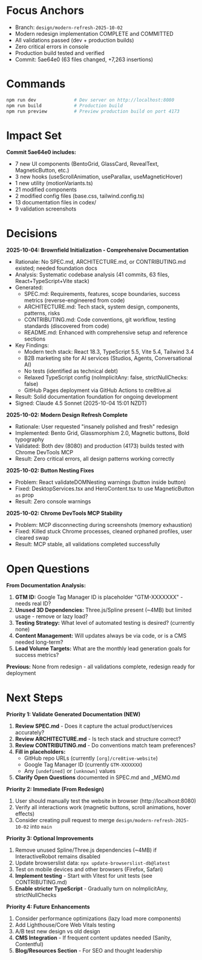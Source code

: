 # Focus Anchors

- Branch: `design/modern-refresh-2025-10-02`
- Modern redesign implementation COMPLETE and COMMITTED
- All validations passed (dev + production builds)
- Zero critical errors in console
- Production build tested and verified
- Commit: 5ae64e0 (63 files changed, +7,263 insertions)

# Commands

```bash
npm run dev              # Dev server on http://localhost:8080
npm run build            # Production build
npm run preview          # Preview production build on port 4173
```

# Impact Set

**Commit 5ae64e0 includes:**
- 7 new UI components (BentoGrid, GlassCard, RevealText, MagneticButton, etc.)
- 3 new hooks (useScrollAnimation, useParallax, useMagneticHover)
- 1 new utility (motionVariants.ts)
- 21 modified components
- 2 modified config files (base.css, tailwind.config.ts)
- 13 documentation files in codex/
- 9 validation screenshots

# Decisions

**2025-10-04: Brownfield Initialization - Comprehensive Documentation**
- Rationale: No SPEC.md, ARCHITECTURE.md, or CONTRIBUTING.md existed; needed foundation docs
- Analysis: Systematic codebase analysis (41 commits, 63 files, React+TypeScript+Vite stack)
- Generated:
  - SPEC.md: Requirements, features, scope boundaries, success metrics (reverse-engineered from code)
  - ARCHITECTURE.md: Tech stack, system design, components, patterns, risks
  - CONTRIBUTING.md: Code conventions, git workflow, testing standards (discovered from code)
  - README.md: Enhanced with comprehensive setup and reference sections
- Key Findings:
  - Modern tech stack: React 18.3, TypeScript 5.5, Vite 5.4, Tailwind 3.4
  - B2B marketing site for AI services (Studios, Agents, Conversational AI)
  - No tests (identified as technical debt)
  - Relaxed TypeScript config (noImplicitAny: false, strictNullChecks: false)
  - GitHub Pages deployment via GitHub Actions to cre8tive.ai
- Result: Solid documentation foundation for ongoing development
- Signed: Claude 4.5 Sonnet (2025-10-04 15:01 NZDT)

**2025-10-02: Modern Design Refresh Complete**
- Rationale: User requested "insanely polished and fresh" redesign
- Implemented: Bento Grid, Glassmorphism 2.0, Magnetic buttons, Bold typography
- Validated: Both dev (8080) and production (4173) builds tested with Chrome DevTools MCP
- Result: Zero critical errors, all design patterns working correctly

**2025-10-02: Button Nesting Fixes**
- Problem: React validateDOMNesting warnings (button inside button)
- Fixed: DesktopServices.tsx and HeroContent.tsx to use MagneticButton `as` prop
- Result: Zero console warnings

**2025-10-02: Chrome DevTools MCP Stability**
- Problem: MCP disconnecting during screenshots (memory exhaustion)
- Fixed: Killed stuck Chrome processes, cleaned orphaned profiles, user cleared swap
- Result: MCP stable, all validations completed successfully

# Open Questions

**From Documentation Analysis:**
1. **GTM ID:** Google Tag Manager ID is placeholder "GTM-XXXXXXX" - needs real ID?
2. **Unused 3D Dependencies:** Three.js/Spline present (~4MB) but limited usage - remove or lazy load?
3. **Testing Strategy:** What level of automated testing is desired? (currently none)
4. **Content Management:** Will updates always be via code, or is a CMS needed long-term?
5. **Lead Volume Targets:** What are the monthly lead generation goals for success metrics?

**Previous:**
None from redesign - all validations complete, redesign ready for deployment

# Next Steps

**Priority 1: Validate Generated Documentation (NEW)**
1. **Review SPEC.md** - Does it capture the actual product/services accurately?
2. **Review ARCHITECTURE.md** - Is tech stack and structure correct?
3. **Review CONTRIBUTING.md** - Do conventions match team preferences?
4. **Fill in placeholders:**
   - GitHub repo URLs (currently `[org]/cre8tive-website`)
   - Google Tag Manager ID (currently `GTM-XXXXXXX`)
   - Any `[undefined]` or `[unknown]` values
5. **Clarify Open Questions** documented in SPEC.md and _MEMO.md

**Priority 2: Immediate (From Redesign)**
1. User should manually test the website in browser (http://localhost:8080)
2. Verify all interactions work (magnetic buttons, scroll animations, hover effects)
3. Consider creating pull request to merge `design/modern-refresh-2025-10-02` into `main`

**Priority 3: Optional Improvements**
1. Remove unused Spline/Three.js dependencies (~4MB) if InteractiveRobot remains disabled
2. Update browserslist data: `npx update-browserslist-db@latest`
3. Test on mobile devices and other browsers (Firefox, Safari)
4. **Implement testing** - Start with Vitest for unit tests (see CONTRIBUTING.md)
5. **Enable stricter TypeScript** - Gradually turn on noImplicitAny, strictNullChecks

**Priority 4: Future Enhancements**
1. Consider performance optimizations (lazy load more components)
2. Add Lighthouse/Core Web Vitals testing
3. A/B test new design vs old design
4. **CMS Integration** - If frequent content updates needed (Sanity, Contentful)
5. **Blog/Resources Section** - For SEO and thought leadership
